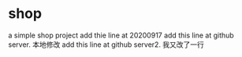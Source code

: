 # shop
a simple shop project
add thie line at 20200917
add this line at github server.
本地修改
add this line at github server2.
我又改了一行

